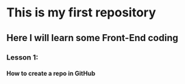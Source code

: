 # This is my first repository
## Here I will learn some Front-End coding
### Lesson 1:
#### How to create a repo in GitHub
